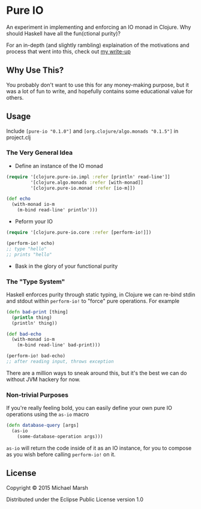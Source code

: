 # Pure IO

An experiment in implementing and enforcing an IO monad in Clojure. Why should Haskell have all the fun(ctional purity)?

For an in-depth (and slightly rambling) explaination of the motivations and process that went into this, check out [my write-up](/gist.md)

## Why Use This?

You probably don't want to use this for any money-making purpose, but it was a lot of fun to write, and hopefully contains some educational value for others.

## Usage

Include `[pure-io "0.1.0"]` and `[org.clojure/algo.monads "0.1.5"]` in project.clj

### The Very General Idea

* Define an instance of the IO monad
```clojure
(require '[clojure.pure-io.impl :refer [println' read-line']]
         '[clojure.algo.monads :refer [with-monad]]
         '[clojure.pure-io.monad :refer [io-m]])

(def echo
  (with-monad io-m
    (m-bind read-line' println')))
```

* Peform your IO
```clojure
(require '[clojure.pure-io.core :refer [perform-io!]])

(perform-io! echo)
;; type "hello"
;; prints "hello"
```

* Bask in the glory of your functional purity

### The "Type System"
Haskell enforces purity through static typing, in Clojure we can re-bind stdin and stdout within `perform-io!` to "force" pure operations. For example
```clojure
(defn bad-print [thing]
  (println thing)
  (println' thing))

(def bad-echo
  (with-monad io-m
    (m-bind read-line' bad-print)))

(perform-io! bad-echo)
;; after reading input, throws exception
```
There are a million ways to sneak around this, but it's the best we can do without JVM hackery for now.

### Non-trivial Purposes
If you're really feeling bold, you can easily define your own pure IO operations using the `as-io` macro
```clojure
(defn database-query [args]
  (as-io
    (some-database-operation args)))
```
`as-io` will return the code inside of it as an IO instance, for you to compose as you wish before calling `perform-io!` on it.

## License

Copyright © 2015 Michael Marsh

Distributed under the Eclipse Public License version 1.0
